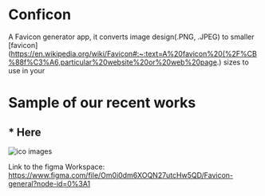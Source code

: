 
# Conficon
A Favicon generator app, it converts image design(.PNG, .JPEG) to smaller [favicon](https://en.wikipedia.org/wiki/Favicon#:~:text=A%20favicon%20(%2F%CB%88f%C3%A6,particular%20website%20or%20web%20page.) sizes to use in your 


# Sample of our recent works
## * Here

![ico images]('./images/Google.png')

Link to the figma Workspace:  https://www.figma.com/file/Om0i0dm6XOQN27utcHw5QD/Favicon-general?node-id=0%3A1
